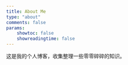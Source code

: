 ```yaml
---
title: About Me
type: "about"
comments: false
params:
    showtoc: false
    showreadingtime: false
---
```


这是我的个人博客，收集整理一些零零碎碎的知识。
